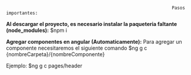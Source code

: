                                                                    Pasos importantes:

**Al descargar el proyecto, es necesario instalar la paqueteria faltante (node_modules):**
$npm i

**Agregar componentes en angular (Automaticamente):**
Para agregar un componente necesitaremos el siguiente comando
$ng g c {nombreCarpeta}/{nombreComponente}

Ejemplo: 
$ng g c pages/header
